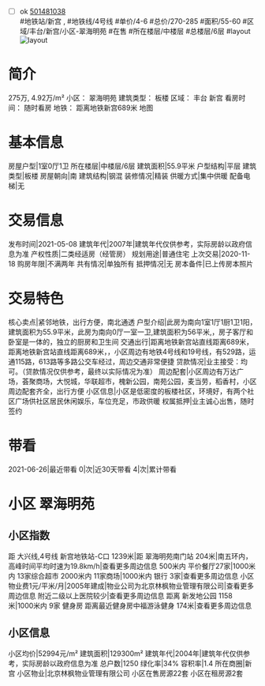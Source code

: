 - [ ] ok [501481038](https://bj.5i5j.com/ershoufang/501481038.html)  
 #地铁站/新宫 ,  #地铁线/4号线
#单价/4-6 #总价/270-285 #面积/55-60   #区域/丰台/新宫/小区-翠海明苑 #在售 #所在楼层/中楼层 #总楼层/6层 #layout 
![layout](http://image2a.5i5j.com/bdir/layout/87b464e6fa4f4f63aeba3e0748231e58.jpg_P5.jpg) 
# 简介 
 275万,  4.92万/m² 
小区： 翠海明苑
建筑类型： 板楼
区域： 丰台 新宫
看房时间： 随时看房
地铁： 距离地铁新宫689米 地图
# 基本信息 
 房屋户型|1室0厅1卫
所在楼层|中楼层/6层
建筑面积|55.9平米
户型结构|平层
建筑类型|板楼
房屋朝向|南
建筑结构|钢混
装修情况|精装
供暖方式|集中供暖
配备电梯|无
# 交易信息 
 发布时间|2021-05-08
建筑年代|2007年|建筑年代仅供参考，实际房龄以政府信息为准
产权性质|二类经适房（经管房）
规划用途|普通住宅
上次交易|2020-11-18
购房年限|不满两年
共有情况|单独所有
抵押情况|无
房本备件|已上传房本照片
# 交易特色 
 核心卖点|紧邻地铁，出行方便，南北通透
户型介绍|此房为南向1室1厅1厨1卫1阳，建筑面积为55.9平米，此房为南向0厅一室一卫,建筑面积为56平米,，房子客厅和卧室是一体的，独立的厨房和卫生间
交通出行|距离地铁新宫站直线距离689米，距离地铁新宫站直线距离689米，，小区周边有地铁4号线和19号线，有529路，运通115路，613路等多路公交车经过，周边交通非常便捷
贷款情况|业主接受：均可。（贷款情况仅供参考，最终以实际情况为准）
周边配套|小区周边有万达广场，荟聚商场，大悦城，华联超市，槐新公园，南苑公园，麦当劳，稻香村，小区周边配套齐全，出行方便
小区信息|小区是低密度的板楼社区，环境好，有两个社区广场供社区居民休闲娱乐，车位充足，市政供暖
权属抵押|业主诚心出售，随时签约
# 带看 
 2021-06-26|最近带看	 0|次|近30天带看	 4|次|累计带看
# 小区 翠海明苑
## 小区指数 
 距 大兴线,4号线 新宫地铁站-C口 1239米|距 翠海明苑南门站 204米|南五环内， 高峰时间平均时速为19.8km/h|查看更多周边信息
500米内 平价餐厅27家|1000米内 13家综合超市
2000米内 11家商场|1000米内 银行 3家|查看更多周边信息
小区物业费1元/平米/月|2005年建成|物业公司为北京林枫物业管理有限公司|查看更多周边信息
附近二级以上医院较少|查看更多周边信息
距离 新发地公园 1158米|1000米内 9家 健身房
距离最近健身房中福游泳健身 174米|查看更多周边信息
## 小区信息 
 小区均价|52994元/m²
建筑面积|129300m²
建筑年代|2004年|建筑年代仅供参考，实际房龄以政府信息为准
总户数|1250
绿化率|34%
容积率|1.4
所在商圈|新宫
小区物业|北京林枫物业管理有限公司
小区在售房源22套
小区在租房源2套
